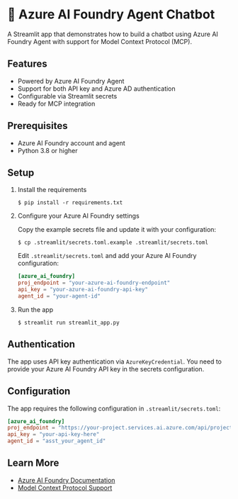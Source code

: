 # 🤖 Azure AI Foundry Agent Chatbot

A Streamlit app that demonstrates how to build a chatbot using Azure AI Foundry Agent with support for Model Context Protocol (MCP).

## Features

- Powered by Azure AI Foundry Agent
- Support for both API key and Azure AD authentication
- Configurable via Streamlit secrets
- Ready for MCP integration

## Prerequisites

- Azure AI Foundry account and agent
- Python 3.8 or higher

## Setup

1. Install the requirements

   ```
   $ pip install -r requirements.txt
   ```

2. Configure your Azure AI Foundry settings

   Copy the example secrets file and update it with your configuration:
   ```
   $ cp .streamlit/secrets.toml.example .streamlit/secrets.toml
   ```

   Edit `.streamlit/secrets.toml` and add your Azure AI Foundry configuration:
   ```toml
   [azure_ai_foundry]
   proj_endpoint = "your-azure-ai-foundry-endpoint"
   api_key = "your-azure-ai-foundry-api-key"
   agent_id = "your-agent-id"
   ```

3. Run the app

   ```
   $ streamlit run streamlit_app.py
   ```

## Authentication

The app uses API key authentication via `AzureKeyCredential`. You need to provide your Azure AI Foundry API key in the secrets configuration.

## Configuration

The app requires the following configuration in `.streamlit/secrets.toml`:

```toml
[azure_ai_foundry]
proj_endpoint = "https://your-project.services.ai.azure.com/api/projects/your-project"
api_key = "your-api-key-here"
agent_id = "asst_your_agent_id"
```

## Learn More

- [Azure AI Foundry Documentation](https://learn.microsoft.com/en-us/azure/ai-foundry/)
- [Model Context Protocol Support](https://learn.microsoft.com/en-us/azure/ai-foundry/agents/how-to/tools/model-context-protocol)
